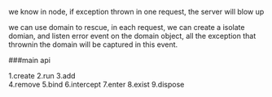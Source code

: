 we know in node, if exception thrown in one request, the server will blow up

we can use domain to rescue, in each request, we can create a isolate domian, and listen error event on the domain object, all the exception that thrownin the domain will be captured in this event.

###main api

1.create
2.run
3.add  
4.remove
5.bind
6.intercept
7.enter
8.exist
9.dispose

